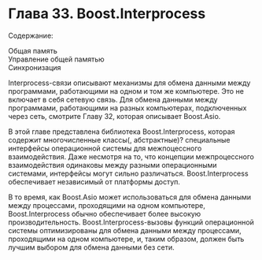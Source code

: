 # Глава 33. Boost.Interprocess #

Содержание:

Общая память  
Управление общей памятью  
Синхронизация

Interprocess-связи описывают механизмы для обмена данными между программами, работающими на одном и том же компьютере. Это не 
включает в себя сетевую связь. Для обмена данными между программами, работающими на разных компьютерах, подключенных через сеть, 
смотрите Главу 32, которая описывает Boost.Asio.

В этой главе представлена библиотека Boost.Interprocess, которая содержит многочисленные классы(, абстрактные)? специальные интерфейсы
операционной системы для межпоцессного взаимодействия. Даже несмотря на то, что концепции межпроцессного взаимодействия одинаковы 
между разными операционными системами, интерфейсы могут сильно различаться. Boost.Interprocess обеспечивает независимый от платформы доступ.

В то время, как Boost.Asio может использоваться для обмена данными между процессами, проходящими на одном компьютере, Boost.Interprocess 
обычно обеспечивает более высокую производительность. Boost.Interprocess-вызовы функций операционной системы оптимизированы для обмена данными между процессами, проходящими на одном компьютере, и, таким образом, должен быть лучшим выбором для обмена данными без сети.

